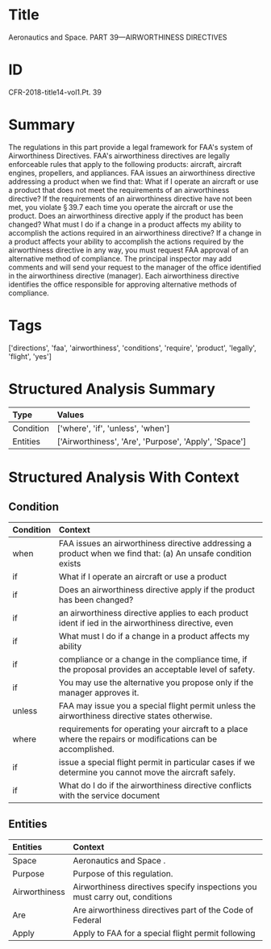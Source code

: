 # Title

 Aeronautics and Space. PART 39—AIRWORTHINESS DIRECTIVES


# ID

 CFR-2018-title14-vol1.Pt. 39


# Summary

The regulations in this part provide a legal framework for FAA's system of Airworthiness Directives.
FAA's airworthiness directives are legally enforceable rules that apply to the following products: aircraft, aircraft engines, propellers, and appliances.
FAA issues an airworthiness directive addressing a product when we find that:
What if I operate an aircraft or use a product that does not meet the requirements of an airworthiness directive?
If the requirements of an airworthiness directive have not been met, you violate &#167;&#8201;39.7 each time you operate the aircraft or use the product.
Does an airworthiness directive apply if the product has been changed?
What must I do if a change in a product affects my ability to accomplish the actions required in an airworthiness directive?
If a change in a product affects your ability to accomplish the actions required by the airworthiness directive in any way, you must request FAA approval of an alternative method of compliance.
The principal inspector may add comments and will send your request to the manager of the office identified in the airworthiness directive (manager).
Each airworthiness directive identifies the office responsible for approving alternative methods of compliance.


# Tags

['directions', 'faa', 'airworthiness', 'conditions', 'require', 'product', 'legally', 'flight', 'yes']


# Structured Analysis Summary

| Type      | Values                                                |
|:----------|:------------------------------------------------------|
| Condition | ['where', 'if', 'unless', 'when']                     |
| Entities  | ['Airworthiness', 'Are', 'Purpose', 'Apply', 'Space'] |


# Structured Analysis With Context

 


## Condition

| Condition   | Context                                                                                                       |
|:------------|:--------------------------------------------------------------------------------------------------------------|
| when        | FAA issues an airworthiness directive addressing a product  when we find that: (a) An unsafe condition exists |
| if          | What  if I operate an aircraft or use a product                                                               |
| if          | Does an airworthiness directive apply  if  the product has been changed?                                      |
| if          | an airworthiness directive applies to each product ident if ied in the airworthiness directive, even          |
| if          | What must I do  if a change in a product affects my ability                                                   |
| if          | compliance or a change in the compliance time, if  the proposal provides an acceptable level of safety.       |
| if          | You may use the alternative you propose only  if  the manager approves it.                                    |
| unless      | FAA may issue you a special flight permit unless  the airworthiness directive states otherwise.               |
| where       | requirements for operating your aircraft to a place where  the repairs or modifications can be accomplished.  |
| if          | issue a special flight permit in particular cases if  we determine you cannot move the aircraft safely.       |
| if          | What do I do  if the airworthiness directive conflicts with the service document                              |


## Entities

| Entities      | Context                                                                     |
|:--------------|:----------------------------------------------------------------------------|
| Space         | Aeronautics and  Space .                                                    |
| Purpose       | Purpose  of this regulation.                                                |
| Airworthiness | Airworthiness directives specify inspections you must carry out, conditions |
| Are           | Are airworthiness directives part of the Code of Federal                    |
| Apply         | Apply to FAA for a special flight permit following                          |


